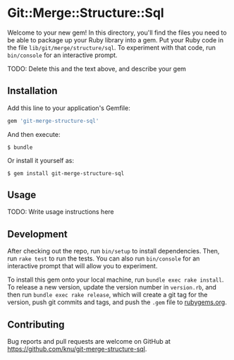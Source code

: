 # Git::Merge::Structure::Sql

Welcome to your new gem! In this directory, you'll find the files you need to be able to package up your Ruby library into a gem. Put your Ruby code in the file `lib/git/merge/structure/sql`. To experiment with that code, run `bin/console` for an interactive prompt.

TODO: Delete this and the text above, and describe your gem

## Installation

Add this line to your application's Gemfile:

```ruby
gem 'git-merge-structure-sql'
```

And then execute:

    $ bundle

Or install it yourself as:

    $ gem install git-merge-structure-sql

## Usage

TODO: Write usage instructions here

## Development

After checking out the repo, run `bin/setup` to install dependencies. Then, run `rake test` to run the tests. You can also run `bin/console` for an interactive prompt that will allow you to experiment.

To install this gem onto your local machine, run `bundle exec rake install`. To release a new version, update the version number in `version.rb`, and then run `bundle exec rake release`, which will create a git tag for the version, push git commits and tags, and push the `.gem` file to [rubygems.org](https://rubygems.org).

## Contributing

Bug reports and pull requests are welcome on GitHub at https://github.com/knu/git-merge-structure-sql.
